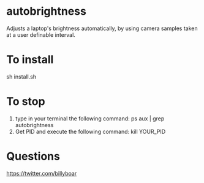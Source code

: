 autobrightness
==============

Adjusts a laptop's brightness automatically, by using camera samples taken at a user definable interval.



To install
==============
sh install.sh

To stop
==============
1. type in your terminal the following command:
    ps aux | grep autobrightness
2. Get PID and execute the following command:
    kill YOUR_PID

Questions
==============
https://twitter.com/billyboar
